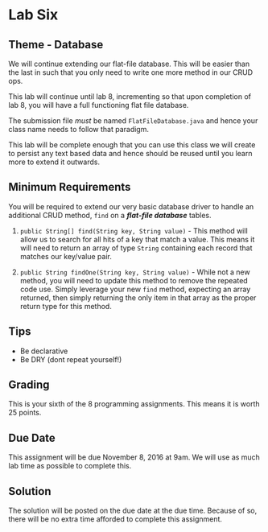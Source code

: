 # Lab Six

## Theme - Database
We will continue extending our flat-file database. This will be easier than the last in such that you only need to write one more method in our CRUD ops.

This lab will continue until lab 8, incrementing so that upon completion of lab 8, you will have a full functioning flat file database.

The submission file *must* be named `FlatFileDatabase.java` and hence your class name needs to follow that paradigm.

This lab will be complete enough that you can use this class we will create to persist any text based data and hence should be reused until you learn more to extend it outwards.

## Minimum Requirements
You will be required to extend our very basic database driver to handle an additional CRUD method, `find` on a ***flat-file database*** tables.

1. `public String[] find(String key, String value)` - This method will allow us to search for all hits of a key that match a value. This means it will need to return an array of type `String` containing each record that matches our key/value pair.

2. `public String findOne(String key, String value)` - While not a new method, you will need to update this method to remove the repeated code use. Simply leverage your new `find` method, expecting an array returned, then simply returning the only item in that array as the proper return type for this method.


## Tips
* Be declarative
* Be DRY (dont repeat yourself!)

## Grading
This is your sixth of the 8 programming assignments. This means it is worth 25 points.

## Due Date
This assignment will be due November 8, 2016 at 9am. We will use as much lab time as possible to complete this.

## Solution
The solution will be posted on the due date at the due time. Because of so, there will be no extra time afforded to complete this assignment.
